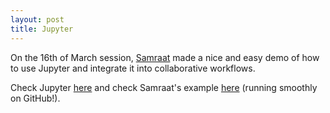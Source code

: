 ```yaml
---
layout: post
title: Jupyter
---
```


On the 16th of March session, [Samraat](http://www.imperial.ac.uk/people/s.pawar) made a nice and easy demo of how to use Jupyter and integrate it into collaborative workflows.

Check Jupyter [here](http://jupyter.org/) and check Samraat's example [here](https://github.com/SilwoodComputerSkillz/SilwoodComputerSkillz.github.io/blob/master/_posts/Jupyter-Samraat.ipynb) (running smoothly on GitHub!).